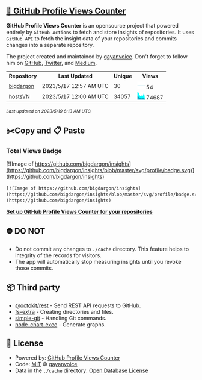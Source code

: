 ## [🚀 GitHub Profile Views Counter](https://github.com/gayanvoice/github-profile-views-counter)
**GitHub Profile Views Counter** is an opensource project that powered entirely by  `GitHub Actions` to fetch and store insights of repositories.
It uses `GitHub API` to fetch the insight data of your repositories and commits changes into a separate repository.

The project created and maintained by [gayanvoice](https://github.com/gayanvoice). Don't forget to follow him on [GitHub](https://github.com/gayanvoice), [Twitter](https://twitter.com/gayanvoice), and [Medium](https://gayanvoice.medium.com/).

<table>
	<tr>
		<th>
			Repository
		</th>
		<th>
			Last Updated
		</th>
		<th>
			Unique
		</th>
		<th>
			Views
		</th>
	</tr>
	<tr>
		<td>
			<a href="https://github.com/bigdargon/insights/tree/master/readme/433271207/week.md">
				bigdargon
			</a>
		</td>
		<td>
			2023/5/17 12:57 AM UTC
		</td>
		<td>
			30
		</td>
		<td>
			<img alt="Response time graph" src="https://github.com/bigdargon/insights/raw/master/graph/433271207/small/week.png" height="20"> 54
		</td>
	</tr>
	<tr>
		<td>
			<a href="https://github.com/bigdargon/insights/tree/master/readme/139376543/week.md">
				hostsVN
			</a>
		</td>
		<td>
			2023/5/17 12:00 AM UTC
		</td>
		<td>
			34057
		</td>
		<td>
			<img alt="Response time graph" src="https://github.com/bigdargon/insights/raw/master/graph/139376543/small/week.png" height="20"> 74687
		</td>
	</tr>
</table>

<small><i>Last updated on 2023/5/19 6:13 AM UTC</i></small>

## ✂️Copy and 📋 Paste
### Total Views Badge
[![Image of https://github.com/bigdargon/insights](https://github.com/bigdargon/insights/blob/master/svg/profile/badge.svg)](https://github.com/bigdargon/insights)

```readme
[![Image of https://github.com/bigdargon/insights](https://github.com/bigdargon/insights/blob/master/svg/profile/badge.svg)](https://github.com/bigdargon/insights)
```
[**Set up GitHub Profile Views Counter for your repositories**](https://github.com/gayanvoice/github-profile-views-counter)
## ⛔ DO NOT
- Do not commit any changes to `./cache` directory. This feature helps to integrity of the records for visitors.
- The app will automatically stop measuring insights until you revoke those commits.
## 📦 Third party

- [@octokit/rest](https://www.npmjs.com/package/@octokit/rest) - Send REST API requests to GitHub.
- [fs-extra](https://www.npmjs.com/package/fs-extra) - Creating directories and files.
- [simple-git](https://www.npmjs.com/package/simple-git) - Handling Git commands.
- [node-chart-exec](https://www.npmjs.com/package/node-chart-exec) - Generate graphs.
## 📄 License
- Powered by: [GitHub Profile Views Counter](https://github.com/gayanvoice/github-profile-views-counter)
- Code: [MIT](./LICENSE) © [gayanvoice](https://github.com/gayanvoice)
- Data in the `./cache` directory: [Open Database License](https://opendatacommons.org/licenses/odbl/1-0/)